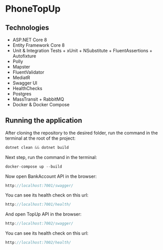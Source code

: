 # PhoneTopUp

## **Technologies**

- ASP.NET Core 8
- Entity Framework Core 8
- Unit & Integration Tests + xUnit + NSubstitute + FluentAssertions + Autofixture
- Polly
- Mapster
- FluentValidator
- MediatR
- Swagger UI
- HealthChecks
- Postgres
- MassTransit + RabbitMQ
- Docker & Docker Compose

## Running the application

After cloning the repository to the desired folder, run the command in the terminal at the root of the project:

```csharp
dotnet clean && dotnet build
```

Next step, run the command in the terminal:

```csharp
docker-compose up --build
```

Now open BankAccount API in the browser:

```csharp
http://localhost:7001/swagger/
```

You can see its health check on this url:

```csharp
http://localhost:7001/health/
```

And open TopUp API in the browser:

```csharp
http://localhost:7002/swagger/
```

You can see its health check on this url:

```csharp
http://localhost:7002/health/
```
